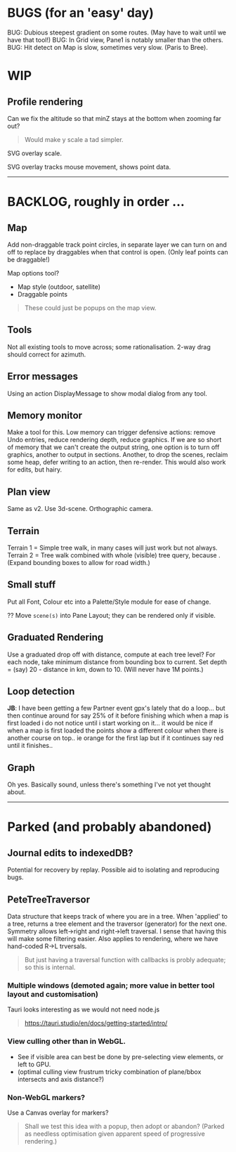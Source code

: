 
# BUGS (for an 'easy' day)

BUG: Dubious steepest gradient on some routes. (May have to wait until we have that tool!)
BUG: In Grid view, Pane1 is notably smaller than the others.
BUG: Hit detect on Map is slow, sometimes very slow. (Paris to Bree).

# WIP

## Profile rendering

Can we fix the altitude so that minZ stays at the bottom when zooming far out?
> Would make y scale a tad simpler.

SVG overlay scale.

SVG overlay tracks mouse movement, shows point data.

---

# BACKLOG, roughly in order ...

## Map

Add non-draggable track point circles, in separate layer we can turn on and off
to replace by draggables when that control is open.
(Only leaf points can be draggable!)

Map options tool? 
- Map style (outdoor, satellite)
- Draggable points
> These could just be popups on the map view.

## Tools

Not all existing tools to move across; some rationalisation.
2-way drag should correct for azimuth.

## Error messages
Using an action DisplayMessage to show modal dialog from any tool.

## Memory monitor

Make a tool for this.
Low memory can trigger defensive actions: remove Undo entries, reduce rendering depth, reduce graphics.
If we are so short of memory that we can't create the output string, one option is to turn off graphics,
another to output in sections. Another, to drop the scenes, reclaim some heap, defer writing to an 
action, then re-render. This would also work for edits, but hairy.

## Plan view

Same as v2. Use 3d-scene. Orthographic camera.

## Terrain

Terrain 1 = Simple tree walk, in many cases will just work but not always.
Terrain 2 = Tree walk combined with whole (visible) tree query, because <track loops>.
(Expand bounding boxes to allow for road width.)

## Small stuff

Put all Font, Colour etc into a Palette/Style module for ease of change.

?? Move `scene(s)` into Pane Layout; they can be rendered only if visible.

## Graduated Rendering

Use a graduated drop off with distance, compute at each tree level?
For each node, take minimum distance from bounding box to current.
Set depth = (say) 20 - distance in km, down to 10. (Will never have 1M points.)

## Loop detection

**JB**: I have been getting a few Partner event gpx's lately that do a loop... but then continue around for say 25% of it before finishing which when a map is first loaded i do not notice until i start working on it... it would be nice if when a map is first loaded the points show a different colour when there is another course on top.. ie orange for the first lap but if it continues say red until it finishes..

## Graph

Oh yes. Basically sound, unless there's something I've not yet thought about.

---

# Parked (and probably abandoned)

## Journal edits to indexedDB?
Potential for recovery by replay.
Possible aid to isolating and reproducing bugs.

## PeteTreeTraversor
Data structure that keeps track of where you are in a tree.
When 'applied' to a tree, returns a tree element and the traversor (generator) for the next one.
Symmetry allows left->right and right->left traversal.
I sense that having this will make some filtering easier.
Also applies to rendering, where we have hand-coded R->L trversals.
> But just having a traversal function with callbacks is probly adequate; so this is internal.

### Multiple windows (demoted again; more value in better tool layout and customisation)
Tauri looks interesting as we would not need node.js
> https://tauri.studio/en/docs/getting-started/intro/

### View culling other than in WebGL.
- See if visible area can best be done by pre-selecting view elements, or left to GPU.
- (optimal culling view frustrum tricky combination of plane/bbox intersects and axis distance?)

### Non-WebGL markers?
Use a Canvas overlay for markers?
> Shall we test this idea with a popup, then adopt or abandon?
(Parked as needless optimisation given apparent speed of progressive rendering.)
